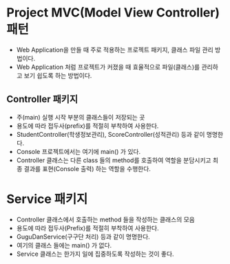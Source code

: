 # Project MVC(Model View Controller) 패턴
* Web Application을 만들 때 주로 적용하는 프로젝트 패키지, 클래스 파일 관리 방법이다.
* Web Application 처럼 프로젝트가 커졌을 때 효율적으로 파일(클래스)를 관리하고 보기 쉽도록 하는 방법이다.

## Controller 패키지
* 주(main) 실행 시작 부분의 클래스들이 저장되는 곳
* 용도에 따라 접두사(prefix)를 적절히 부착하여 사용한다.
* StudentController(학생정보관리), ScoreController(성적관리) 등과 같이 명명한다.
* Console 프로젝트에서는 여기에 main() 가 있다.
* Controller 클래스는 다른 class 들의 method를 호출하여 역할을 분담시키고 최종 결과를 표현(Console 출력) 하는 역할을 수행한다.

# Service 패키지
* Controller 클래스에서 호출하는 method 들을 작성하는 클래스의 모음
* 용도에 따라 접두사(Prefix)를 적절히 부착하여 사용한다.
* GuguDanService(구구단 처리) 등과 같이 명명한다.
* 여기의 클래스 들에는 main() 가 없다.
* Service 클래스는 한가지 일에 집중하도록 작성하는 것이 좋다. 